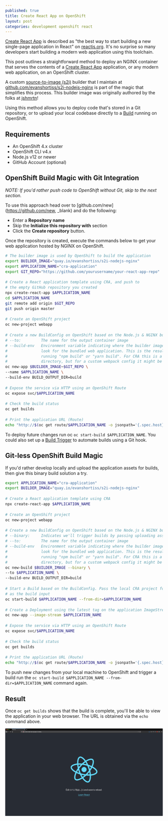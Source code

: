 ```yaml
---
published: true
title: Create React App on OpenShift
layout: post
categories: development openshift react
---
```


[Create React App](https://create-react-app.dev/) is described as "the best way
to start building a new single-page application in React" on 
[reactjs.org](https://reactjs.org/docs/create-a-new-react-app.html). It's
no surprise so many developers start building a modern web application using
this toolchain.

This post outlines a straightforward method to deploy an NGINX container that
serves the contents of a [Create React App](https://create-react-app.dev/)
application, or any modern web application, on an OpenShift cluster.

A custom [source-to-image (s2i)](https://github.com/openshift/source-to-image#source-to-image-s2i)
builder that I maintain at [github.com/evanshortiss/s2i-nodejs-nginx](https://github.com/evanshortiss/s2i-nodejs-nginx)
is part of the magic that simplifies this process. This builder image was
originally authored by the folks at [jshmrtn](https://github.com/jshmrtn/s2i-nodejs-nginx)!

Using this method allows you to deploy code that's stored in a Git repository,
or to upload your local codebase directly to a [Build](https://docs.openshift.com/container-platform/3.9/dev_guide/builds/index.html)
running on OpenShift.

## Requirements

* An OpenShift 4.x cluster
* OpenShift CLI v4.x
* Node.js v12 or newer
* GitHub Account (optional)

## OpenShift Build Magic with Git Integration

_NOTE: If you'd rather push code to OpenShift without Git, skip to the next section._

To use this approach head over to [github.com/new](https://github.com/new, _blank)
and do the following:

* Enter a **Repository name**
* Skip the **Initialize this repository with** section
* Click the **Create repository** button.

Once the repository is created, execute the commands below to get your
web application hosted by NGINX on OpenShift.

```bash
# The builder image is used by OpenShift to build the application
export BUILDER_IMAGE="quay.io/evanshortiss/s2i-nodejs-nginx"
export APPLICATION_NAME="cra-application"
export GIT_REPO="https://github.com/yourusername/your-react-app-repo"

# Create a React application template using CRA, and push to
# the empty GitHub repository you created
npx create-react-app $APPLICATION_NAME
cd $APPLICATION_NAME
git remote add origin $GIT_REPO
git push origin master

# Create an OpenShift project
oc new-project webapp

# Create a new BuildConfig on OpenShift based on the Node.js & NGINX builder
# --to:         The name for the output container image
# --build-env   Environment variable indicating where the builder image should
#               look for the bundled web application. This is the result of
#               running "npm build" or "yarn build". For CRA this is a "build"
#               directory, but for a custom webpack config it might be "dist"
oc new-app $BUILDER_IMAGE~$GIT_REPO \
--name $APPLICATION_NAME \
--build-env BUILD_OUTPUT_DIR=build

# Expose the service via HTTP using an OpenShift Route
oc expose svc/$APPLICATION_NAME

# Check the build status
oc get builds

# Print the application URL (Route)
echo "http://$(oc get route/$APPLICATION_NAME -o jsonpath='{.spec.host}')"
```

To deploy future changes run oc `oc start-build $APPLICATION_NAME`. You could
also set up a [Build Trigger](https://docs.openshift.com/container-platform/4.5/builds/triggering-builds-build-hooks.html#builds-triggers_triggering-builds-build-hooks)
to automate builds using a Git hook.

## Git-less OpenShift Build Magic

If you'd rather develop locally and upload the application assets for builds,
then give this binary build solution a try.

```bash
export APPLICATION_NAME="cra-application"
export BUILDER_IMAGE="quay.io/evanshortiss/s2i-nodejs-nginx"

# Create a React application template using CRA
npx create-react-app $APPLICATION_NAME

# Create an OpenShift project
oc new-project webapp

# Create a new BuildConfig on OpenShift based on the Node.js & NGINX builder
# --binary:     Indicates we'll trigger builds by passing uploading assets
# --to:         The name for the output container image
# --build-env   Environment variable indicating where the builder image should
#               look for the bundled web application. This is the result of
#               running "npm build" or "yarn build". For CRA this is a "build"
#               directory, but for a custom webpack config it might be "dist"
oc new-build $BUILDER_IMAGE --binary \
--to $APPLICATION_NAME \
--build-env BUILD_OUTPUT_DIR=build

# Start a Build based on the BuildConfig. Pass the local CRA project folder
# as the build input
oc start-build $APPLICATION_NAME --from-dir=$APPLICATION_NAME

# Create a Deployment using the latest tag on the application ImageStream
oc new-app --image-stream $APPLICATION_NAME

# Expose the service via HTTP using an OpenShift Route
oc expose svc/$APPLICATION_NAME

# Check the build status
oc get builds

# Print the application URL (Route)
echo "http://$(oc get route/$APPLICATION_NAME -o jsonpath='{.spec.host}')"
```

To push new changes from your local machine to OpenShift and trigger a build
run the `oc start-build $APPLICATION_NAME --from-dir=$APPLICATION_NAME` command
again.

## Result

Once `oc get builds` shows that the build is complete, you'll be able to view
the application in your web browser. The URL is obtained via the `echo` command
above.

![Create React App in Firefox](/res/img/posts/2020-09-14-create-react-app-on-openshift/cra-on-crc.png)
